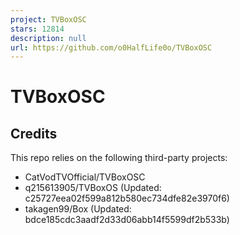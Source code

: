 ```yaml
---
project: TVBoxOSC
stars: 12814
description: null
url: https://github.com/o0HalfLife0o/TVBoxOSC
---
```


TVBoxOSC
========

Credits
-------

This repo relies on the following third-party projects:

-   CatVodTVOfficial/TVBoxOSC
-   q215613905/TVBoxOS (Updated: c25727eea02f599a812b580ec734dfe82e3970f6)
-   takagen99/Box (Updated: bdce185cdc3aadf2d33d06abb14f5599df2b533b)
